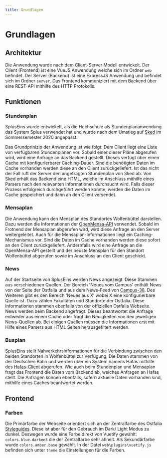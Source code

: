 ```yaml
---
title: Grundlagen
---
```


# Grundlagen

## Architektur

Die Anwendung wurde nach dem Client-Server Modell entwickelt. Der Client (Frontend) ist eine VueJS Anwendung welche sich im Ordner `web` befindet. Der Server (Backend) ist eine ExpressJS Anwendung und befindet sich im Ordner `server`. Das Frontend kommuniziert mit dem Backend über eine REST-API mithilfe des HTTP Protokolls.

## Funktionen

### Stundenplan

SplusEins wurde entwickelt, als die Hochschule als Stundenplananwendung das System Splus verwendet hat und wurde nach dem Umstieg auf [Sked](https://stundenplan.ostfalia.de/) im Sommersemester 2020 angepasst.

Das Grundprinizip der Anwendung ist wie folgt: Dem Client liegt eine Liste von verfügbaren Stundenplänen vor. Sobald einer dieser Pläne abgerufen wird, wird eine Anfrage an das Backend gestellt. Dieses verfügt über einen Cache mit konfigurierbarer Caching-Dauer. Sind die benötigten Daten im Cache vorhanden werden diese an den Client zurückgeliefert. Ist das nicht der Fall ruft der Server den angefragten Stundenplan von Sked ab. Von Sked erhält das Backend eine HTML, welche im Anschluss mithilfe eines Parsers nach den relevanten Informationen durchsucht wird. Falls dieser Prozess erfolgreich durchgeführt werden konnte, werden die Daten im Cache gespeichert und dann an den Client versendet.

### Mensaplan

Die Anwendung kann den Mensplan des Standortes Wolfenbüttel darstellen. Dazu werden die Informationen der [OpenMensa-API](https://openmensa.org/) verwendet. Sobald im Frotnend der Mensaplan abgerufen wird, wird diese Anfrage an den Server weitergeleitet. Auch für die Mensaplan-Informationen liegt ein Caching-Mechanismus vor. Sind die Daten im Cache vorhanden werden diese sofort an den Client zurückgeliefert. Andernfalls wird eine Anfrage an die OpenMensa-API gestellt und der neuste Mensplan für den Standort Wolfenbüttel abgerufen sowie im Anschluss an den Client geschickt.

### News

Auf der Startseite von SplusEins werden News angezeigt. Diese Stammen aus verschiedenen Quellen. Der Bereich 'Neues vom Campus' enthält News von der Seite der Ostfalia und aus dem News-Feed von [Campus-38](https://www.campus38.de/newsfeed.xml). Des Weiteren gibt es den Bereich 'Neues aus X' wobei X eine konfigurierbare Quelle ist. Dazu zählen Fakultäten und Standorte der Ostfalia. Diese Informationen stammen ebenfalls von der offiziellen Ostfalia Webseite. News werden beim Backend angefragt. Dieses beantwortet die Anfrage entweder aus einem Cache oder fragt die Neuigkeiten von den jeweiligen News-Quellen ab. Bei einigen Quellen müssen die Informationen erst mit Hilfe eines Parsers aus HTML Seiten herausgefiltert werden.

### Busplan

SplusEins stellt Nahverkehrsinformationen für die Verbindung zwischen den beiden Standorten in Wolfenbüttel zur Verfügung. Die Daten stammen von der Deutschen Bahn und werden über ein System namens Hafas mithilfe des [Hafas-Client](https://github.com/public-transport/hafas-client) abgerufen. Wie auch beim Stundenplan und Mensaplan fragt das Frontend die Daten vom Backend ab, welches Anfragen an Hafas stellt. Die Anfragen können ebenfalls, sofern aktuelle Daten vorhanden sind, mithilfe eines Caches beantwortet werden.

## Frontend

### Farben

Die Primärfarbe der Webseite orientiert sich an der Zentralfarbe des Ostfalia [Styleguides](https://www.ostfalia.de/cms/de/huk/.content/documents/OF_styleguide_web.pdf). Diese ist aber für den Gebrauch im Dark/ Light Modus zu dunkel. Deswegen wurde eine Farbe direkt von Vuetify gewählt: `colors.blue.darken3` die der Zentralfarbe sehr ähnelt. Als Sekundärfarbe wurde `colors.amber.base` gewählt. In der Datei `web\plugins\vuetify.js` befinden sich unter `theme` die Einstellungen für die Farben.
